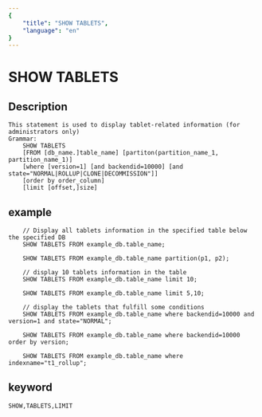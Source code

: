```yaml
---
{
    "title": "SHOW TABLETS",
    "language": "en"
}
---
```


<!-- 
Licensed to the Apache Software Foundation (ASF) under one
or more contributor license agreements.  See the NOTICE file
distributed with this work for additional information
regarding copyright ownership.  The ASF licenses this file
to you under the Apache License, Version 2.0 (the
"License"); you may not use this file except in compliance
with the License.  You may obtain a copy of the License at

  http://www.apache.org/licenses/LICENSE-2.0

Unless required by applicable law or agreed to in writing,
software distributed under the License is distributed on an
"AS IS" BASIS, WITHOUT WARRANTIES OR CONDITIONS OF ANY
KIND, either express or implied.  See the License for the
specific language governing permissions and limitations
under the License.
-->

# SHOW TABLETS
## Description
    This statement is used to display tablet-related information (for administrators only)
    Grammar:
        SHOW TABLETS
        [FROM [db_name.]table_name] [partiton(partition_name_1, partition_name_1)]
        [where [version=1] [and backendid=10000] [and state="NORMAL|ROLLUP|CLONE|DECOMMISSION"]]
        [order by order_column]
        [limit [offset,]size]

## example
        // Display all tablets information in the specified table below the specified DB
        SHOW TABLETS FROM example_db.table_name;
        
        SHOW TABLETS FROM example_db.table_name partition(p1, p2);
        
        // display 10 tablets information in the table
        SHOW TABLETS FROM example_db.table_name limit 10;
        
        SHOW TABLETS FROM example_db.table_name limit 5,10;
        
        // display the tablets that fulfill some conditions
        SHOW TABLETS FROM example_db.table_name where backendid=10000 and version=1 and state="NORMAL";
        
        SHOW TABLETS FROM example_db.table_name where backendid=10000 order by version;
    
        SHOW TABLETS FROM example_db.table_name where indexname="t1_rollup";

## keyword
    SHOW,TABLETS,LIMIT
